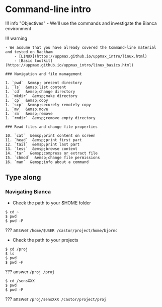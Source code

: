 # Command-line intro

!!! info "Objectives"
    - We'll use the commands and investigate the Bianca environment

!!! warning

    - We assume that you have already covered the Command-line material and tested on Rackham
        - [LINUX](https://uppmax.github.io/uppmax_intro/linux.html)
        - [Basic toolkit](https://uppmax.github.io/uppmax_intro/linux_basics.html)
        
    ### Navigation and file management

    1. `pwd`  &emsp; present directory
    1. `ls`  &emsp;list content
    1. `cd`  &emsp;change directory
    1. `mkdir`  &emsp;make directory
    1. `cp`  &emsp;copy
    1. `scp`  &emsp;securely remotely copy
    1. `mv`  &emsp;move
    1. `rm`  &emsp;remove
    1. `rmdir`  &emsp;remove empty directory

    ### Read files and change file properties

    10. `cat`  &emsp;print content on screen
    11. `head`  &emsp;print first part
    12. `tail`  &emsp;print last part
    13. `less`  &emsp;browse content
    14. `tar`  &emsp;compress or extract file
    15. `chmod`  &emsp;change file permissions
    16. `man`  &emsp;info about a command

## Type along

### Navigating Bianca

- Check the path to your $HOME folder

```
$ cd ~
$ pwd
$ pwd -P
```

??? answer
    ```
    /home/$USER
    /castor/project/home/bjornc
    ```

- Check the path to your projects

```
$ cd /proj
$ ls
$ pwd
$ pwd -P
```

??? answer
    ```
    /proj
    /proj
    ```
```
$ cd /sensXXX
$ pwd
$ pwd -P
```
??? answer
    ```
    /proj/sensXXX
    /castor/project/proj
    ```


